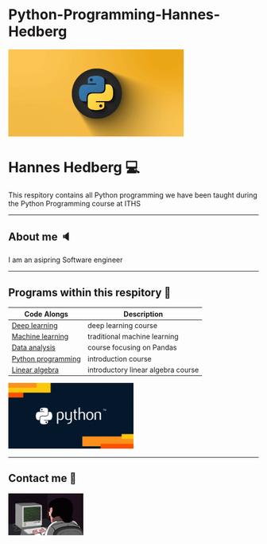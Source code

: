 # Python-Programming-Hannes-Hedberg

<img src="assets/banner.gif" alt="Coding man" width="70%" height="50%" />

# Hannes Hedberg :computer:

This respitory contains all Python programming we have been taught during the Python Programming course at ITHS

---

## About me :speaker:
I am an asipring Software engineer

---

## Programs within this respitory :briefcase:

| Code Alongs                    | Description                        |
| ------------------------------ | ---------------------------------- |
| [Deep learning][dl]            | deep learning course               |
| [Machine learning][ml]         | traditional machine learning       |
| [Data analysis][data_analysis] | course focusing on Pandas          |
| [Python programming][pytprog]  | introduction course                |
| [Linear algebra][lin_alg]      | introductory linear algebra course |

<img src="assets/Python_Text.gif" alt="Coding man" width="50%" height="20%" />

<!-- | [Programmering 1][prog1]           | first programming course (gymnasiet)   | -->

[dl]: (https://github.com/Hannesssss/Python-Programming-Hannes-Hedberg/blob/main/Code_Along/L0-input-output.ipynb)
[ml]: https://github.com/kokchun/Maskininlarning-AI21
[pytprog]: https://github.com/kokchun/Programmering-med-Python
[data_analysis]: https://github.com/kokchun/Databehandling
[prog1]: https://github.com/NTI-Kronhus/TE19CD-PRRPRR01
[lin_alg]: https://github.com/kokchun/Linjar-algebra-21

---

## Contact me :email:

<img src="assets/coding.gif" alt="Coding man" width="30%" height="20%" />
    

